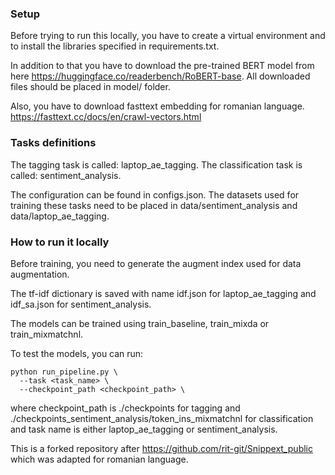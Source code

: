 ### Setup
Before trying to run this locally, you have to create a virtual environment
and to install the libraries specified in requirements.txt.

In addition to that you have to download the pre-trained BERT model from here https://huggingface.co/readerbench/RoBERT-base.
All downloaded files should be placed in model/ folder.

Also, you have to download fasttext embedding for romanian language.
https://fasttext.cc/docs/en/crawl-vectors.html

### Tasks definitions
The tagging task is called: laptop_ae_tagging.
The classification task is called: sentiment_analysis.

The configuration can be found in configs.json.
The datasets used for training these tasks need to be placed in
data/sentiment_analysis and data/laptop_ae_tagging.

### How to run it locally
Before training, you need to generate the augment index used
for data augmentation.

The tf-idf dictionary is saved with name idf.json for laptop_ae_tagging
and idf_sa.json for sentiment_analysis.

The models can be trained using train_baseline, train_mixda
or train_mixmatchnl.

To test the models, you can run:
```
python run_pipeline.py \
  --task <task_name> \
  --checkpoint_path <checkpoint_path> \
```
where checkpoint_path is ./checkpoints for tagging
and ./checkpoints_sentiment_analysis/token_ins_mixmatchnl for classification
and task name is either laptop_ae_tagging or sentiment_analysis.

This is a forked repository after https://github.com/rit-git/Snippext_public
which was adapted for romanian language.